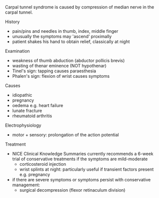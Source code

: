 Carpal tunnel syndrome is caused by compression of median nerve in the carpal tunnel.  
  
History  
* pain/pins and needles in thumb, index, middle finger
* unusually the symptoms may 'ascend' proximally
* patient shakes his hand to obtain relief, classically at night

  
Examination  
* weakness of thumb abduction (abductor pollicis brevis)
* wasting of thenar eminence (NOT hypothenar)
* Tinel's sign: tapping causes paraesthesia
* Phalen's sign: flexion of wrist causes symptoms

  
Causes  
* idiopathic
* pregnancy
* oedema e.g. heart failure
* lunate fracture
* rheumatoid arthritis

  
Electrophysiology  
* motor \+ sensory: prolongation of the action potential

  
Treatment  
* NICE Clinical Knowledge Summaries currently recommends a 6\-week trial of conservative treatments if the symptoms are mild\-moderate
	+ corticosteroid injection
	+ wrist splints at night: particularly useful if transient factors present e.g. pregnancy
* if there are severe symptoms or symptoms persist with conservative management:
	+ surgical decompression (flexor retinaculum division)
